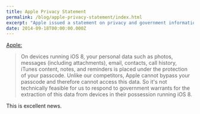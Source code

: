 ```yaml
---
title: Apple Privacy Statement 
permalink: /blog/apple-privacy-statement/index.html
excerpt: "Apple issued a statement on privacy and government information requests."
date: 2014-09-18T00:00:00.000Z
---
```


[Apple:](http://www.apple.com/privacy/government-information-requests/)

> On devices running iOS 8, your personal data such as photos, messages (including attachments), email, contacts, call history, iTunes content, notes, and reminders is placed under the protection of your passcode. Unlike our competitors, Apple cannot bypass your passcode and therefore cannot access this data. So it's not technically feasible for us to respond to government warrants for the extraction of this data from devices in their possession running iOS 8.

This is excellent news.